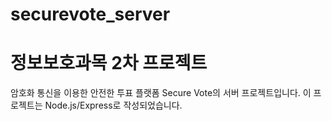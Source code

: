# securevote_server
# 정보보호과목 2차 프로젝트

암호화 통신을 이용한 안전한 투표 플랫폼 Secure Vote의 서버 프로젝트입니다.
이 프로젝트는 Node.js/Express로 작성되었습니다.

